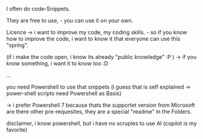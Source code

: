 I often do code-Snippets.

They are free to use, - you can use it on your own.

Licence -> i want to improve my code, my coding skills. - so if you know how to improve the code, i want to know it that everyone can use this "spring".

(if i make the code open, i know its already "public knowledge" :P )
-> if you know something, i want it to know too :D

...

you need Powershell to use that snippets (i guess that is self explained -> power-shell scripts need Powershell as Basis)

-> i prefer Powershell 7 because thats the supportet version from Microsoft 
are there other pre-requesites, they are a special "readme" in the Folders.

disclaimer, i know powershell, but i have no scruples to use AI (copilot is my favorite)